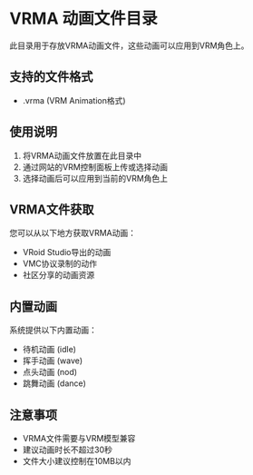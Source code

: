 # VRMA 动画文件目录

此目录用于存放VRMA动画文件，这些动画可以应用到VRM角色上。

## 支持的文件格式
- .vrma (VRM Animation格式)

## 使用说明
1. 将VRMA动画文件放置在此目录中
2. 通过网站的VRM控制面板上传或选择动画
3. 选择动画后可以应用到当前的VRM角色上

## VRMA文件获取
您可以从以下地方获取VRMA动画：
- VRoid Studio导出的动画
- VMC协议录制的动作
- 社区分享的动画资源

## 内置动画
系统提供以下内置动画：
- 待机动画 (idle)
- 挥手动画 (wave)
- 点头动画 (nod)
- 跳舞动画 (dance)

## 注意事项
- VRMA文件需要与VRM模型兼容
- 建议动画时长不超过30秒
- 文件大小建议控制在10MB以内
